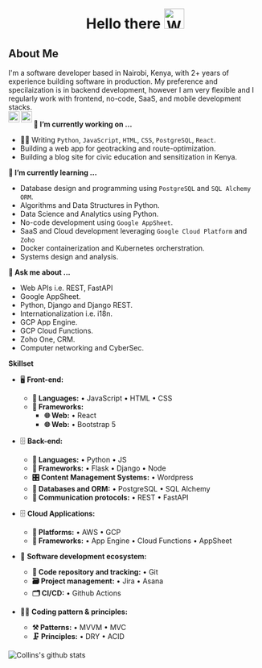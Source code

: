 <h1 align="center">Hello there <img src="https://raw.githubusercontent.com/nixin72/nixin72/master/wave.gif" 
         alt="Waving hand animated gif"
         height="40"
         width="40" />
<br>

## About Me

I'm a software developer based in Nairobi, Kenya, with 2+ years of experience building software in production. My preference and specilaization is in backend development, however I am very flexible and I regularly work with frontend, no-code, SaaS, and mobile development stacks.
<br>
<a href="https://twitter.com/cmmasaba">
<img align="left" alt="Collins Mmasaba | Twitter" width="22px" src="https://cdn.jsdelivr.net/npm/simple-icons@v3/icons/twitter.svg" />
</a>
<a href="https://www.linkedin.com/in/cmmasaba">
<img align="left" alt="Collins Mmasaba | LinkedIn" width="22px" src="https://cdn.jsdelivr.net/npm/simple-icons@v3/icons/linkedin.svg" />
</a>
<br>
**🔭 I’m currently working on ...**
- 👨‍💻 Writing `Python`, `JavaScript`, `HTML`, `CSS`, `PostgreSQL`, `React`.
- Building a web app for geotracking and route-optimization.
- Building a blog site for civic education and sensitization in Kenya.

**🌱 I’m currently learning ...**
- Database design and programming using `PostgreSQL` and `SQL Alchemy ORM`.
- Algorithms and Data Structures in Python.
- Data Science and Analytics using Python.
- No-code development using `Google AppSheet`.
- SaaS and Cloud development leveraging `Google Cloud Platform` and `Zoho`
- Docker containerization and Kubernetes orcherstration.
- Systems design and analysis.

**💬 Ask me about ...**
- Web APIs i.e. REST, FastAPI
- Google AppSheet.
- Python, Django and Django REST.
- Internationalization i.e. i18n.
- GCP App Engine.
- GCP Cloud Functions.
- Zoho One, CRM.
- Computer networking and CyberSec.

**Skillset**
- 🖥 **Front-end:**
  - **📜 Languages:** • JavaScript • HTML • CSS
  - **🔬 Frameworks:**  
    - **🌐 Web:** • React
    - **🌐 Web:** • Bootstrap 5

- 🗄️ **Back-end:**
  - **📜 Languages:** • Python • JS
  - **🔭 Frameworks:** • Flask • Django • Node
  - **🎛 Content Management Systems:** • Wordpress
  - **💾 Databases and ORM:** • PostgreSQL • SQL Alchemy
  - **🔌 Communication protocols:** • REST • FastAPI

- 🗄️ **Cloud Applications:**
  - **📜 Platforms:** • AWS • GCP
  - **🔭 Frameworks:** • App Engine • Cloud Functions • AppSheet

- 🎡 **Software development ecosystem:**
  - **📁 Code repository and tracking:** • Git
  - **🗃 Project management:** • Jira • Asana
  - **🗂 CI/CD:** • Github Actions

- 🧙‍♂️ **Coding pattern & principles:**
  - **⚒ Patterns:** • MVVM • MVC
  - **🗜 Principles:** • DRY • ACID

![Collins's github stats](https://github-readme-stats.vercel.app/api?username=cmmasaba&show_icons=true&hide_border=true&theme=radical)
<!--
- I have built and deployed web apps in Python using Django framework.
- I have built automation and scraping bots in Python using Selenium, leveraging HTTP API endpoints.

## Languages and Tools
<p align="left"> <a href="https://www.python.org" target="_blank" rel="noreferrer"> <img src="https://raw.githubusercontent.com/devicons/devicon/master/icons/python/python-original.svg" alt="python" width="40" height="40"/> </a> <a href="https://www.gnu.org/software/bash/" target="_blank" rel="noreferrer"> <img src="https://www.vectorlogo.zone/logos/gnu_bash/gnu_bash-icon.svg" alt="bash" width="40" height="40"/> </a> <a href="https://www.w3schools.com/css/" target="_blank" rel="noreferrer"> <img src="https://raw.githubusercontent.com/devicons/devicon/master/icons/css3/css3-original-wordmark.svg" alt="css3" width="40" height="40"/> </a> <a href="https://en.wikipedia.org/wiki/C%2B%2B" target="_blank" rel="noreferrer"> <img src="https://github.com/isocpp/logos/blob/master/cpp_logo.svg" alt="c++" width="40" height="40"/> </a> <a href="https://www.djangoproject.com/" target="_blank" rel="noreferrer"> <img src="https://cdn.worldvectorlogo.com/logos/django.svg" alt="django" width="40" height="40"/> </a> <a href="https://www.docker.com/" target="_blank" rel="noreferrer"> <img src="https://raw.githubusercontent.com/devicons/devicon/master/icons/docker/docker-original-wordmark.svg" alt="docker" width="40" height="40"/> </a> <a href="https://flask.palletsprojects.com/" target="_blank" rel="noreferrer"> <img src="https://www.vectorlogo.zone/logos/pocoo_flask/pocoo_flask-icon.svg" alt="flask" width="40" height="40"/> </a> <a href="https://www.w3.org/html/" target="_blank" rel="noreferrer"> <img src="https://raw.githubusercontent.com/devicons/devicon/master/icons/html5/html5-original-wordmark.svg" alt="html5" width="40" height="40"/> </a> <a href="https://developer.mozilla.org/en-US/docs/Web/JavaScript" target="_blank" rel="noreferrer"> <img src="https://raw.githubusercontent.com/devicons/devicon/master/icons/javascript/javascript-original.svg" alt="javascript" width="40" height="40"/> </a> <a href="https://nodejs.org" target="_blank" rel="noreferrer"> <img src="https://raw.githubusercontent.com/devicons/devicon/master/icons/nodejs/nodejs-original-wordmark.svg" alt="nodejs" width="40" height="40"/> </a> <a href="https://www.postgresql.org" target="_blank" rel="noreferrer"> <img src="https://raw.githubusercontent.com/devicons/devicon/master/icons/postgresql/postgresql-original-wordmark.svg" alt="postgresql" width="40" height="40"/> </a> <a href="https://reactjs.org/" target="_blank" rel="noreferrer"> <img src="https://raw.githubusercontent.com/devicons/devicon/master/icons/react/react-original-wordmark.svg" alt="react" width="40" height="40"/> </a> <a href="https://about.appsheet.com/home/" target="_blank" rel="noreferrer"> <img src="https://www.vectorlogo.zone/util/preview.html?image=/logos/google_appengine/google_appengine-icon.svg" alt="app engine" width="40" height="40"/> </a> </p>


**cmmasaba/cmmasaba** is a ✨ _special_ ✨ repository because its `README.md` (this file) appears on your GitHub profile.

Here are some ideas to get you started:

- 🔭 I’m currently working on ...
- 🌱 I’m currently learning ...
- 👯 I’m looking to collaborate on ...
- 🤔 I’m looking for help with ...
- 💬 Ask me about ...
- 📫 How to reach me: ...
- 😄 Pronouns: ...
- ⚡ Fun fact: ...
https://images.app.goo.gl/PKjwTkycynwQsDB86
-->
